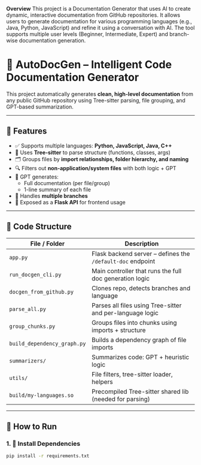 **Overview**
This project is a Documentation Generator that uses AI to create dynamic, interactive documentation from GitHub repositories. It allows users to generate documentation for various programming languages (e.g., Java, Python, JavaScript) and refine it using a conversation with AI. The tool supports multiple user levels (Beginner, Intermediate, Expert) and branch-wise documentation generation.

# 🧠 AutoDocGen – Intelligent Code Documentation Generator

This project automatically generates **clean, high-level documentation** from any public GitHub repository using Tree-sitter parsing, file grouping, and GPT-based summarization.

---

## 🔧 Features
- ✅ Supports multiple languages: **Python, JavaScript, Java, C++**
- 🧠 Uses **Tree-sitter** to parse structure (functions, classes, args)
- 🗂 Groups files by **import relationships, folder hierarchy, and naming**
- 🔍 Filters out **non-application/system files** with both logic + GPT
- 📄 GPT generates:
  - Full documentation (per file/group)
  - 1-line summary of each file
- 🌿 Handles **multiple branches**
- 🔌 Exposed as a **Flask API** for frontend usage

---

## 📁 Code Structure

| File / Folder | Description |
|---------------|-------------|
| `app.py` | Flask backend server – defines the `/default-doc` endpoint |
| `run_docgen_cli.py` | Main controller that runs the full doc generation logic |
| `docgen_from_github.py` | Clones repo, detects branches and language |
| `parse_all.py` | Parses all files using Tree-sitter and per-language logic |
| `group_chunks.py` | Groups files into chunks using imports + structure |
| `build_dependency_graph.py` | Builds a dependency graph of file imports |
| `summarizers/` | Summarizes code: GPT + heuristic logic |
| `utils/` | File filters, tree-sitter loader, helpers |
| `build/my-languages.so` | Precompiled Tree-sitter shared lib (needed for parsing) |

---

## 🚀 How to Run

### 1. 🔧 Install Dependencies

```bash
pip install -r requirements.txt
